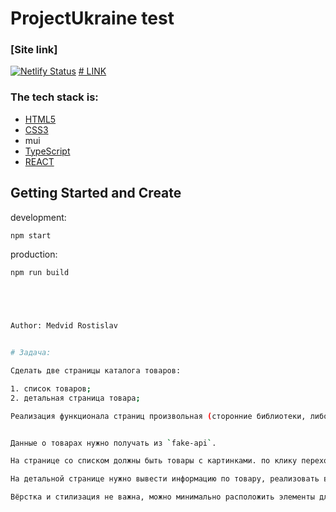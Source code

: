 # ProjectUkraine test

### [Site link]

[![Netlify Status](https://api.netlify.com/api/v1/badges/14e7ef42-5c90-44c8-a7ec-0b6e20c59735/deploy-status)](https://main--glistening-parfait-e4402f.netlify.app/)
<a href="https://main--glistening-parfait-e4402f.netlify.app" ># LINK</a>

### The tech stack is:

- [HTML5](https://en.wikipedia.org/wiki/HTML5)
- [CSS3](https://en.wikipedia.org/wiki/Cascading_Style_Sheets)
- mui
- [TypeScript](https://ru.wikipedia.org/wiki/TypeScript)
- [REACT](https://ru.wikipedia.org/wiki/React)

## Getting Started and Create

development:

```bash
npm start
```

production:

```bash
npm run build





Author: Medvid Rostislav


# Задача:

Сделать две страницы каталога товаров:

1. список товаров;
2. детальная страница товара;

Реализация функционала страниц произвольная (сторонние библиотеки, либо просто на компонентах)


Данные о товарах нужно получать из `fake-api`.

На странице со списком должны быть товары с картинками. по клику переход на карточку товара.

На детальной странице нужно вывести информацию по товару, реализовать выбор `цвета`, просмотр изображений через переключение, выбор размера из списка доступных, не доступные размеры должны быть заблокированы

Вёрстка и стилизация не важна, можно минимально расположить элементы для удобного восприятия.
```
